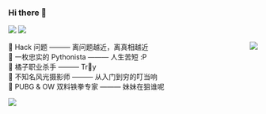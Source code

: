 
### Hi there 👋
[![](https://img.shields.io/badge/dynamic/json?color=blue&logo=github&label=Followers&query=%24.data.totalSubs&url=https%3A%2F%2Fapi.spencerwoo.com%2Fsubstats%2F%3Fsource%3Dgithub%26queryKey%3DMacr0phag3)](https://github.com/Macr0phag3/) [![](https://img.shields.io/badge/dynamic/json?color=red&logo=Sina%20Weibo&label=Followers&query=%24.data.totalSubs&url=https%3A%2F%2Fapi.spencerwoo.com%2Fsubstats%2F%3Fsource%3Dweibo%26queryKey%3D6575448477)](https://weibo.com/u/6575448477)

<img align="right" src="https://github-readme-stats-tr0y.vercel.app/api?username=Macr0phag3&show_icons=true&theme=radical&hide_title=true" />

🍭 Hack 问题 ——— 离问题越近，离真相越近<br>
🍭 一枚忠实的 Pythonista ——— 人生苦短 :P<br>
🍭 橘子职业杀手 ——— Tr🍊y<br>
🍭 不知名风光摄影师 ——— 从入门到穷的叮当响<br>
🍭 PUBG & OW 双料铁拳专家 ——— 妹妹在狙谁呢<br>

![](https://komarev.com/ghpvc/?username=Macr0phag3)
